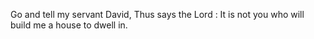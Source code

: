 Go and tell my servant David, Thus says the Lord : It is not you who will build me a house to dwell in.

